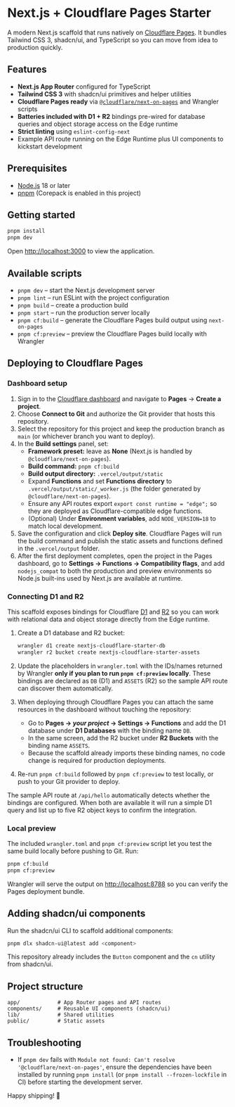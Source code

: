 # Next.js + Cloudflare Pages Starter

A modern Next.js scaffold that runs natively on [Cloudflare Pages](https://developers.cloudflare.com/pages/). It bundles Tailwind CSS 3, shadcn/ui, and TypeScript so you can move from idea to production quickly.

## Features

- **Next.js App Router** configured for TypeScript
- **Tailwind CSS 3** with shadcn/ui primitives and helper utilities
- **Cloudflare Pages ready** via [`@cloudflare/next-on-pages`](https://github.com/cloudflare/next-on-pages) and Wrangler scripts
- **Batteries included with D1 + R2** bindings pre-wired for database queries and object storage access on the Edge runtime
- **Strict linting** using `eslint-config-next`
- Example API route running on the Edge Runtime plus UI components to kickstart development

## Prerequisites

- [Node.js](https://nodejs.org/) 18 or later
- [pnpm](https://pnpm.io/) (Corepack is enabled in this project)

## Getting started

```bash
pnpm install
pnpm dev
```

Open <http://localhost:3000> to view the application.

## Available scripts

- `pnpm dev` – start the Next.js development server
- `pnpm lint` – run ESLint with the project configuration
- `pnpm build` – create a production build
- `pnpm start` – run the production server locally
- `pnpm cf:build` – generate the Cloudflare Pages build output using `next-on-pages`
- `pnpm cf:preview` – preview the Cloudflare Pages build locally with Wrangler

## Deploying to Cloudflare Pages

### Dashboard setup

1. Sign in to the [Cloudflare dashboard](https://dash.cloudflare.com/) and navigate to **Pages** → **Create a project**.
2. Choose **Connect to Git** and authorize the Git provider that hosts this repository.
3. Select the repository for this project and keep the production branch as `main` (or whichever branch you want to deploy).
4. In the **Build settings** panel, set:
   - **Framework preset:** leave as **None** (Next.js is handled by `@cloudflare/next-on-pages`).
   - **Build command:** `pnpm cf:build`
   - **Build output directory:** `.vercel/output/static`
   - Expand **Functions** and set **Functions directory** to `.vercel/output/static/_worker.js` (the folder generated by `@cloudflare/next-on-pages`).
   - Ensure any API routes export `export const runtime = "edge";` so they are deployed as Cloudflare-compatible edge functions.
   - (Optional) Under **Environment variables**, add `NODE_VERSION=18` to match local development.
5. Save the configuration and click **Deploy site**. Cloudflare Pages will run the build command and publish the static assets and functions defined in the `.vercel/output` folder.
6. After the first deployment completes, open the project in the Pages dashboard, go to **Settings → Functions → Compatibility flags**, and add `nodejs_compat` to both the production and preview environments so Node.js built-ins used by Next.js are available at runtime.

### Connecting D1 and R2

This scaffold exposes bindings for Cloudflare [D1](https://developers.cloudflare.com/d1/) and [R2](https://developers.cloudflare.com/r2/) so you can work with relational data and object storage directly from the Edge runtime.

1. Create a D1 database and R2 bucket:

   ```bash
   wrangler d1 create nextjs-cloudflare-starter-db
   wrangler r2 bucket create nextjs-cloudflare-starter-assets
   ```

2. Update the placeholders in `wrangler.toml` with the IDs/names returned by Wrangler **only if you plan to run `pnpm cf:preview` locally**. These bindings are declared as `DB` (D1) and `ASSETS` (R2) so the sample API route can discover them automatically.
3. When deploying through Cloudflare Pages you can attach the same resources in the dashboard without touching the repository:
   - Go to **Pages → _your project_ → Settings → Functions** and add the D1 database under **D1 Databases** with the binding name `DB`.
   - In the same screen, add the R2 bucket under **R2 Buckets** with the binding name `ASSETS`.
   - Because the scaffold already imports these binding names, no code change is required for production deployments.
4. Re-run `pnpm cf:build` followed by `pnpm cf:preview` to test locally, or push to your Git provider to deploy.

The sample API route at `/api/hello` automatically detects whether the bindings are configured. When both are available it will run a simple D1 query and list up to five R2 object keys to confirm the integration.

### Local preview

The included `wrangler.toml` and `pnpm cf:preview` script let you test the same build locally before pushing to Git. Run:

```bash
pnpm cf:build
pnpm cf:preview
```

Wrangler will serve the output on <http://localhost:8788> so you can verify the Pages deployment bundle.

## Adding shadcn/ui components

Run the shadcn/ui CLI to scaffold additional components:

```bash
pnpm dlx shadcn-ui@latest add <component>
```

This repository already includes the `Button` component and the `cn` utility from shadcn/ui.

## Project structure

```
app/            # App Router pages and API routes
components/     # Reusable UI components (shadcn/ui)
lib/            # Shared utilities
public/         # Static assets
```

## Troubleshooting

- If `pnpm dev` fails with `Module not found: Can't resolve '@cloudflare/next-on-pages'`, ensure the dependencies have been
  installed by running `pnpm install` (or `pnpm install --frozen-lockfile` in CI) before starting the development server.

Happy shipping! 🚀
